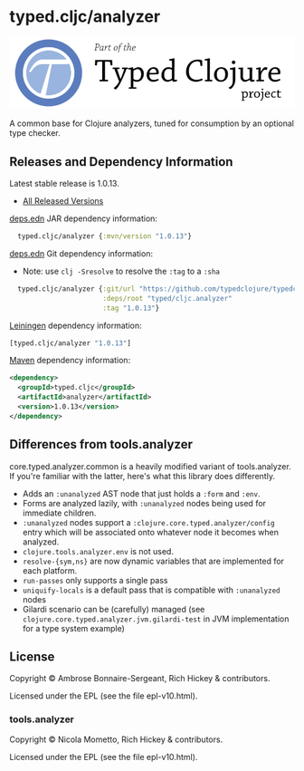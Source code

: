 # typed.cljc/analyzer

<a href='https://typedclojure.org'><img src='images/part-of-typed-clojure-project.png'></a>

A common base for Clojure analyzers, tuned for consumption by an optional type checker.

## Releases and Dependency Information

Latest stable release is 1.0.13.

* [All Released Versions](https://search.maven.org/search?q=g:org.clojure%20AND%20a:core.typed.analyzer.common)

[deps.edn](https://clojure.org/reference/deps_and_cli) JAR dependency information:

```clj
  typed.cljc/analyzer {:mvn/version "1.0.13"}
```

[deps.edn](https://clojure.org/reference/deps_and_cli) Git dependency information:

- Note: use `clj -Sresolve` to resolve the `:tag` to a `:sha`

```clj
  typed.cljc/analyzer {:git/url "https://github.com/typedclojure/typedclojure"
                       :deps/root "typed/cljc.analyzer"
                       :tag "1.0.13"}
```

[Leiningen](https://github.com/technomancy/leiningen) dependency information:

```clojure
[typed.cljc/analyzer "1.0.13"]
```

[Maven](https://maven.apache.org/) dependency information:

```XML
<dependency>
  <groupId>typed.cljc</groupId>
  <artifactId>analyzer</artifactId>
  <version>1.0.13</version>
</dependency>
```

## Differences from tools.analyzer

core.typed.analyzer.common is a heavily modified variant of tools.analyzer.
If you're familiar with the latter, here's what this library does differently.

- Adds an `:unanalyzed` AST node that just holds a `:form` and `:env`.
- Forms are analyzed lazily, with `:unanalyzed` nodes being used for immediate children.
- `:unanalyzed` nodes support a `:clojure.core.typed.analyzer/config` entry which will be associated
  onto whatever node it becomes when analyzed.
- `clojure.tools.analyzer.env` is not used.
- `resolve-{sym,ns}` are now dynamic variables that are implemented for each platform.
- `run-passes` only supports a single pass
- `uniquify-locals` is a default pass that is compatible with `:unanalyzed` nodes
- Gilardi scenario can be (carefully) managed (see `clojure.core.typed.analyzer.jvm.gilardi-test` in JVM implementation
  for a type system example)

## License

Copyright © Ambrose Bonnaire-Sergeant, Rich Hickey & contributors.

Licensed under the EPL (see the file epl-v10.html).

### tools.analyzer

Copyright © Nicola Mometto, Rich Hickey & contributors.

Licensed under the EPL (see the file epl-v10.html).
